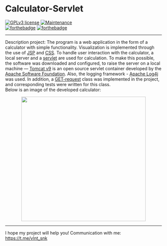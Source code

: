 # Calculator-Servlet

[![GPLv3 license](https://img.shields.io/badge/License-GPLv3-blue.svg)](http://perso.crans.org/besson/LICENSE.html)
[![Maintenance](https://img.shields.io/badge/Maintained%3F-yes-green.svg)](https://GitHub.com/Naereen/StrapDown.js/graphs/commit-activity)  
[![forthebadge](https://forthebadge.com/images/badges/made-with-java.svg)](https://forthebadge.com)
[![forthebadge](https://forthebadge.com/images/badges/uses-css.svg)](https://forthebadge.com)

---

Description project: The program is a web application in the form of a calculator with simple functionality. Visualization is implemented through the use of [JSP](https://en.wikipedia.org/wiki/JavaServer_Pages) and [CSS](https://en.wikipedia.org/wiki/Cascading_Style_Sheets). To handle user interaction with the calculator, a local server and a [servlet](https://en.wikipedia.org/wiki/Java_servlet) are used for calculation. To make this possible, the software was downloaded and configured, to raise the server on a local machine — [Tomcat v9](https://en.wikipedia.org/wiki/Apache_Tomcat) is an open source servlet container developed by the [Apache Software Foundation](https://en.wikipedia.org/wiki/The_Apache_Software_Foundation). Also, the logging framework - [Apache Log4j](https://en.wikipedia.org/wiki/Log4j) was used. In addition, a [GET-request](https://ru.wikipedia.org/wiki/HTTP#GET) class was implemented in the project, and corresponding tests were written for this class.  
Below is an image of the developed calculator:

<p align="center">
  <img  width="400" height="400" src="https://github.com/SValentyn/Calculator-Servlet/blob/master/calculator.png">
</p>

---

I hope my project will help you! Communication with me: https://t.me/vlnt_snk
